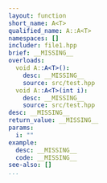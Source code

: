 ```yaml
---
layout: function
short_name: A<T>
qualified_name: A::A<T>
namespaces: []
includer: file1.hpp
brief: __MISSING__
overloads:
  void A::A<T>():
    desc: __MISSING__
    source: src/test.hpp
  void A::A<T>(int i):
    desc: __MISSING__
    source: src/test.hpp
desc: __MISSING__
return_value: __MISSING__
params:
  i: ""
example:
  desc: __MISSING__
  code: __MISSING__
see-also: []
...
```

